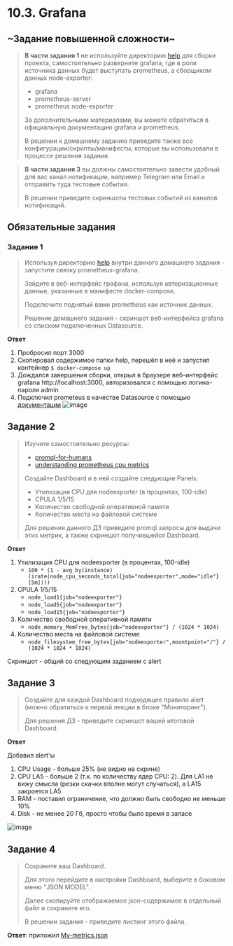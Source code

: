 # 10.3. Grafana

## ~Задание повышенной сложности~

>**В части задания 1** не используйте директорию [help](./help) для сборки проекта, самостоятельно разверните grafana, где в роли источника данных будет выступать prometheus, а сборщиком данных node-exporter:
>- grafana
>- prometheus-server
>- prometheus node-exporter
>
>За дополнительными материалами, вы можете обратиться в официальную документацию grafana и prometheus.
>
>В решении к домашнему заданию приведите также все конфигурации/скрипты/манифесты, которые вы использовали в процессе решения задания.

>**В части задания 3** вы должны самостоятельно завести удобный для вас канал нотификации, например Telegram или Email и отправить туда тестовые события.
>
>В решении приведите скриншоты тестовых событий из каналов нотификаций.

## Обязательные задания

### Задание 1
>Используя директорию [help](./help) внутри данного домашнего задания - запустите связку prometheus-grafana.
>
>Зайдите в веб-интерфейс графана, используя авторизационные данные, указанные в манифесте docker-compose.
>
>Подключите поднятый вами prometheus как источник данных.
>
>Решение домашнего задания - скриншот веб-интерфейса grafana со списком подключенных Datasource.

**Ответ**

1. Пробросил порт 3000
2. Скопировал содержимое папки help, перешёл в неё и запустил контейнер `$ docker-compose up`
3. Дождался завершения сборки, открыл в браузере веб-интерфейс grafana http://localhost:3000, авторизовался с помощью логина-пароля admin
4. Подключил prometeus в качестве Datasource с помощью [документации](https://grafana.com/tutorials/grafana-fundamentals/?utm_source=grafana_gettingstarted#add-a-metrics-data-source)
![image](https://user-images.githubusercontent.com/77544263/179374895-33c036da-8e5c-40b4-9aba-9cc7a5e8e55e.png)


## Задание 2
>Изучите самостоятельно ресурсы:
>- [promql-for-humans](https://timber.io/blog/promql-for-humans/#cpu-usage-by-instance)
>- [understanding prometheus cpu metrics](https://www.robustperception.io/understanding-machine-cpu-usage)
>
>Создайте Dashboard и в ней создайте следующие Panels:
>- Утилизация CPU для nodeexporter (в процентах, 100-idle)
>- CPULA 1/5/15
>- Количество свободной оперативной памяти
>- Количество места на файловой системе
>
>Для решения данного ДЗ приведите promql запросы для выдачи этих метрик, а также скриншот получившейся Dashboard.

**Ответ**

1. Утилизация CPU для nodeexporter (в процентах, 100-idle)
   - `100 * (1 - avg by(instance)(irate(node_cpu_seconds_total{job="nodeexporter",mode="idle"}[5m])))`
2. CPULA 1/5/15
   - `node_load1{job="nodeexporter"}`
   - `node_load5{job="nodeexporter"}`
   - `node_load15{job="nodeexporter"}`
3. Количество свободной оперативной памяти
   - `node_memory_MemFree_bytes{job="nodeexporter"} / (1024 * 1024)`
4. Количество места на файловой системе
   - `node_filesystem_free_bytes{job="nodeexporter",mountpoint="/"} / (1024 * 1024 * 1024)`

Скриншот - общий со следующим заданием с alert

## Задание 3
>Создайте для каждой Dashboard подходящее правило alert (можно обратиться к первой лекции в блоке "Мониторинг").
>
>Для решения ДЗ - приведите скриншот вашей итоговой Dashboard.

**Ответ**

Добавил alert'ы
1. CPU Usage - больше 25% (не видно на скрине)
2. CPU LA5 - больше 2 (т.к. по количеству ядер CPU: 2). Для LA1 не вижу смысла (резки скачки вполне могут случаться), а LA15 закроется LA5
3. RAM - поставил ограничение, что должно быть свободно не меньше 10%
4. Disk - не менее 20 Гб, просто чтобы было время в запасе

![image](https://user-images.githubusercontent.com/77544263/181388857-9ca5d5ee-3706-4371-a8f3-58d872fedf2a.png)


## Задание 4
>Сохраните ваш Dashboard.
>
>Для этого перейдите в настройки Dashboard, выберите в боковом меню "JSON MODEL".
>
>Далее скопируйте отображаемое json-содержимое в отдельный файл и сохраните его.
>
>В решении задания - приведите листинг этого файла.

**Ответ**: приложил [My-metrics.json](./My-metrics.json)
